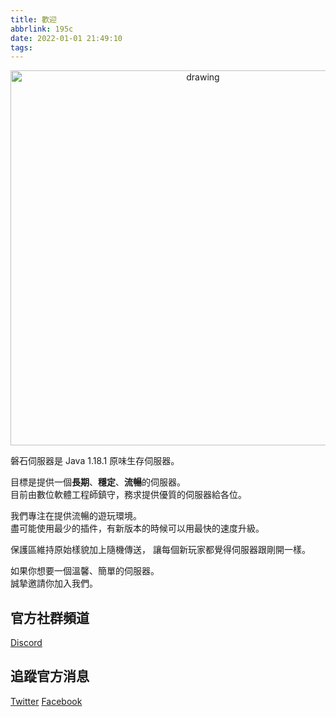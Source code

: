 ```yaml
---
title: 歡迎
abbrlink: 195c
date: 2022-01-01 21:49:10
tags:
---
```

<p align="center">
<img src="https://raw.githubusercontent.com/rock-mc/rock-mc.github.io/publish/images/2021-09-21_00.26.38.png" alt="drawing" style="vertical-align:middle" width="600"/>
</p>

磐石伺服器是 Java 1.18.1 原味生存伺服器。  

目標是提供一個**長期**、**穩定**、**流暢**的伺服器。  
目前由數位軟體工程師鎮守，務求提供優質的伺服器給各位。

我們專注在提供流暢的遊玩環境。  
盡可能使用最少的插件，有新版本的時候可以用最快的速度升級。  

保護區維持原始樣貌加上隨機傳送，
讓每個新玩家都覺得伺服器跟剛開一樣。

如果你想要一個溫馨、簡單的伺服器。  
誠摯邀請你加入我們。

## 官方社群頻道
[Discord](https://discord.gg/mCFdwkChBG)

## 追蹤官方消息
[Twitter](https://twitter.com/rock_mc_server)
[Facebook](https://www.facebook.com/rock.mc.server)